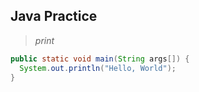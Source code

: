 ## Java Practice 
>*print*
```java
public static void main(String args[]) {
  System.out.println("Hello, World");
}

